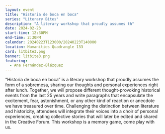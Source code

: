 ```yaml
---
layout: event
title: "Historia de boca en boca"
series: "Literary Bites"
description: "A literary workshop that proudly assumes th"
date: 2024-02-23
start-time: 12:30PM
end-time: 2:30PM
calendar: 20240223T123000/20240223T140000
location: Humanities Quadrangle 133
card: litbite3.png
banner: litbite3.png
featuring:
  - Ana Fernández-Blázquez
---
```


“Historia de boca en boca” is a literary workshop that proudly assumes the
form of a sobremesa, sharing our thoughts and personal experiences right after lunch.
Together, we will propose different thought-provoking historical events from the last 25
years and write paragraphs that encapsulate the excitement, fear, astonishment, or any
other kind of reaction or anecdote we have treasured over time. Challenging the
distinction between literature and historicity, attendees will integrate their voices into a
choir of personal experiences, creating collective stories that will later be edited and
shared in the Creative Forum. This workshop is a memory game, come play with us.
